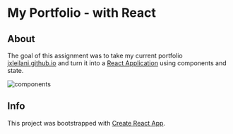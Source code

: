 # My Portfolio - with React

## About
The goal of this assignment was to take my current portfolio [jxleilani.github.io](https://jxleilani.github.io) and turn it into a [React Application](https://jxleilani.github.io/react-portfolio) using components and state.

![components](https://user-images.githubusercontent.com/67127664/103461080-70e3cb80-4ce9-11eb-8513-2acd6c65b441.png)

## Info
This project was bootstrapped with [Create React App](https://github.com/facebook/create-react-app).

